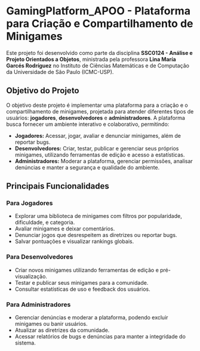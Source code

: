 # GamingPlatform_APOO - Plataforma para Criação e Compartilhamento de Minigames

Este projeto foi desenvolvido como parte da disciplina **SSC0124 - Análise e Projeto Orientados a Objetos**, ministrada pela professora **Lina María Garcés Rodríguez** no Instituto de Ciências Matemáticas e de Computação da Universidade de São Paulo (ICMC-USP).  

## Objetivo do Projeto

O objetivo deste projeto é implementar uma plataforma para a criação e o compartilhamento de minigames, projetada para atender diferentes tipos de usuários: **jogadores**, **desenvolvedores** e **administradores**. A plataforma busca fornecer um ambiente interativo e colaborativo, permitindo:  

- **Jogadores:** Acessar, jogar, avaliar e denunciar minigames, além de reportar bugs.  
- **Desenvolvedores:** Criar, testar, publicar e gerenciar seus próprios minigames, utilizando ferramentas de edição e acesso a estatísticas.  
- **Administradores:** Moderar a plataforma, gerenciar permissões, analisar denúncias e manter a segurança e qualidade do ambiente.  

## Principais Funcionalidades  

### Para Jogadores  
- Explorar uma biblioteca de minigames com filtros por popularidade, dificuldade, e categoria.  
- Avaliar minigames e deixar comentários.  
- Denunciar jogos que desrespeitem as diretrizes ou reportar bugs.  
- Salvar pontuações e visualizar rankings globais.  

### Para Desenvolvedores  
- Criar novos minigames utilizando ferramentas de edição e pré-visualização.  
- Testar e publicar seus minigames para a comunidade.  
- Consultar estatísticas de uso e feedback dos usuários.  

### Para Administradores  
- Gerenciar denúncias e moderar a plataforma, podendo excluir minigames ou banir usuários.  
- Atualizar as diretrizes da comunidade.  
- Acessar relatórios de bugs e denúncias para manter a integridade do sistema.  
